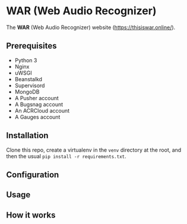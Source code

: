 # WAR (Web Audio Recognizer)

The **WAR** (Web Audio Recognizer) website (https://thisiswar.online/).

## Prerequisites

  - Python 3
  - Nginx
  - uWSGI
  - Beanstalkd
  - Supervisord
  - MongoDB
  - A Pusher account
  - A Bugsnag account
  - An ACRCloud account
  - A Gauges account

## Installation

Clone this repo, create a virtualenv in the `venv` directory at the root, and then the usual `pip install -r requirements.txt`.

## Configuration

## Usage

## How it works